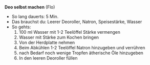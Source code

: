 **Deo selbst machen**   (Flo)
* So lang dauerts: 5 Min.
* Das brauchst du: Leerer Deoroller, Natron, Speisestärke, Wasser
* So gehts:
  1. 100 ml Wasser mit 1-2 Teelöffel Stärke vermengen
  1. Wasser mit Stärke zum Kochen bringen
  1. Von der Herdplatte nehmen
  1. Beim Abkühlen 1-2 Teelöffel Natron hinzugeben und verrühren
  1. nach Bedarf noch wenige Tropfen ätherische Öle hinzugeben
  1. In den leeren Deoroller füllen

